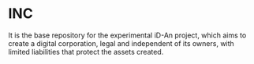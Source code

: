 # INC
It is the base repository for the experimental iD-An project, which aims to create a digital corporation, legal and independent of its owners, with limited liabilities that protect the assets created.
